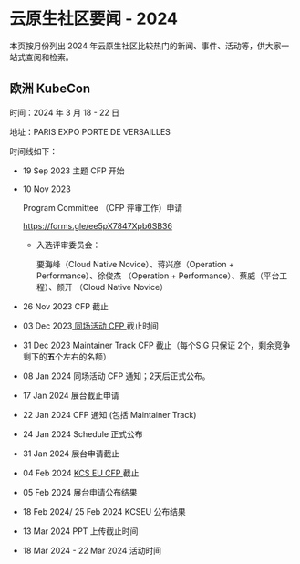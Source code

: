 # 云原生社区要闻 - 2024

本页按月份列出 2024 年云原生社区比较热门的新闻、事件、活动等，供大家一站式查阅和检索。

## 欧洲 KubeCon

时间：2024 年 3 月 18 - 22 日

地址：PARIS EXPO PORTE DE VERSAILLES

时间线如下：

- 19 Sep 2023 主题 CFP 开始

- 10 Nov 2023 

    Program Committee （CFP 评审工作）申请 

    https://forms.gle/ee5pX7847Xpb6SB36

    - 入选评审委员会：

        要海峰（Cloud Native Novice）、蒋兴彦（Operation + Performance）、徐俊杰 （Operation + Performance）、蔡威（平台工程）、颜开 （Cloud Native Novice）

- 26 Nov 2023 CFP 截止 

- 03 Dec 2023[ 同场活动 CFP ](https://events.linuxfoundation.org/kubecon-cloudnativecon-europe/co-located-events/cfp-colocated-events/)截止时间 

- 31 Dec 2023 Maintainer Track CFP 截止（每个SIG 只保证 2个，剩余竞争剩下的**五**个左右的名额）

- 08 Jan 2024 同场活动 CFP 通知；2天后正式公布。

- 17 Jan 2024 展台截止申请

- 22 Jan 2024 CFP 通知 (包括 Maintainer Track)

-  24 Jan 2024 Schedule 正式公布

- 31 Jan 2024 展台申请截止

- 04 Feb 2024 [KCS EU CFP ](https://docs.google.com/forms/d/e/1FAIpQLSfndK6hEDUQlC75_fol0NotaK_FrSC1D1EB-GTP3AsLpRecjw/viewform)截止

- 05 Feb 2024 展台申请公布结果

- 18 Feb 2024/ 25 Feb 2024 KCSEU 公布结果

- 13 Mar 2024 PPT 上传截止时间

- 18 Mar 2024 - 22 Mar 2024 活动时间
